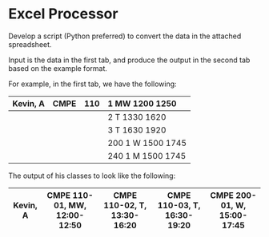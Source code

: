 # Excel Processor
Develop a script (Python preferred) to convert the data in the attached spreadsheet.

Input is the data in the first tab, and produce the output in the second tab based on the example format.

For example, in the first tab, we have the following:

|Kevin, A	|CMPE	|110	|1	   MW	1200	1250
|---------|-----|-----|:-----------------
||||2	   T	1330	1620
||||3	   T	1630	1920
||||200	1	   W	1500	1745
||||240	1	   M	1500	1745

The output of his classes to look like the following:

|Kevin, A	|CMPE 110-01, MW, 12:00-12:50 	|CMPE 110-02, T, 13:30-16:20	|CMPE 110-03, T, 16:30-19:20	|CMPE 200-01, W, 15:00-17:45
|---------|-------------------------------|-----------------------------|-----------------------------|----------------------------
